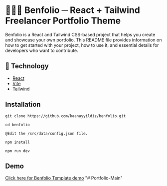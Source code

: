 # 👨🏼‍💻 Benfolio ─ React + Tailwind Freelancer Portfolio Theme
Benfolio is a React and Tailwind CSS-based project that helps you create and showcase your own portfolio. This README file provides information on how to get started with your project, how to use it, and essential details for developers who want to contribute.

## 🤖 Technology
- [React](react.dev)
- [Vite](vitejs.dev) 
- [Tailwind](tailwindcss.com)

## Installation
```
git clone https://github.com/kaanayyildiz/benfolio.git

cd benfolio

@Edit the /src/data/config.json file.

npm install

npm run dev
```

## Demo

[Click here for Benfolio Template demo](https://benfolio.vercel.app)
"# Portfolio-Main" 
